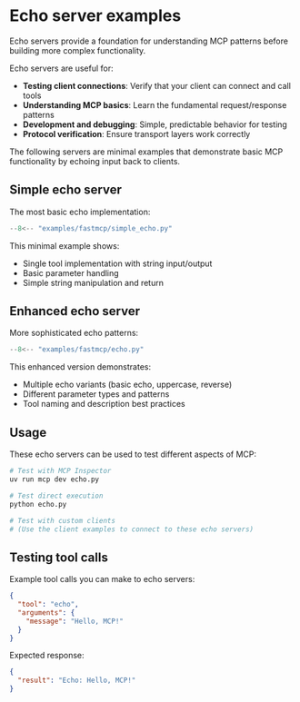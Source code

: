 # Echo server examples

Echo servers provide a foundation for understanding MCP patterns before building more complex functionality.

Echo servers are useful for:

- **Testing client connections**: Verify that your client can connect and call tools
- **Understanding MCP basics**: Learn the fundamental request/response patterns
- **Development and debugging**: Simple, predictable behavior for testing
- **Protocol verification**: Ensure transport layers work correctly

The following servers are minimal examples that demonstrate basic MCP functionality by echoing input back to clients.

## Simple echo server

The most basic echo implementation:

```python
--8<-- "examples/fastmcp/simple_echo.py"
```

This minimal example shows:

- Single tool implementation with string input/output
- Basic parameter handling
- Simple string manipulation and return

## Enhanced echo server

More sophisticated echo patterns:

```python
--8<-- "examples/fastmcp/echo.py"
```

This enhanced version demonstrates:

- Multiple echo variants (basic echo, uppercase, reverse)
- Different parameter types and patterns
- Tool naming and description best practices

## Usage

These echo servers can be used to test different aspects of MCP:

```bash
# Test with MCP Inspector
uv run mcp dev echo.py

# Test direct execution
python echo.py

# Test with custom clients
# (Use the client examples to connect to these echo servers)
```

## Testing tool calls

Example tool calls you can make to echo servers:

```json
{
  "tool": "echo",
  "arguments": {
    "message": "Hello, MCP!"
  }
}
```

Expected response:

```json
{
  "result": "Echo: Hello, MCP!"
}
```
